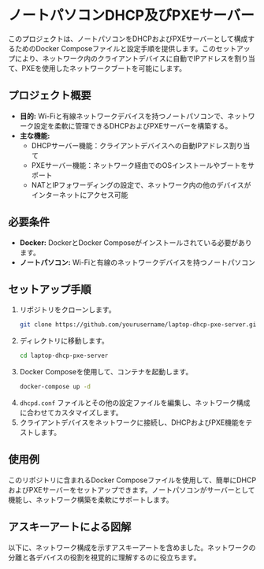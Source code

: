 # ノートパソコンDHCP及びPXEサーバー

このプロジェクトは、ノートパソコンをDHCPおよびPXEサーバーとして構成するためのDocker Composeファイルと設定手順を提供します。このセットアップにより、ネットワーク内のクライアントデバイスに自動でIPアドレスを割り当て、PXEを使用したネットワークブートを可能にします。

## プロジェクト概要

- **目的:** Wi-Fiと有線ネットワークデバイスを持つノートパソコンで、ネットワーク設定を柔軟に管理できるDHCPおよびPXEサーバーを構築する。
- **主な機能:**
  - DHCPサーバー機能：クライアントデバイスへの自動IPアドレス割り当て
  - PXEサーバー機能：ネットワーク経由でのOSインストールやブートをサポート
  - NATとIPフォワーディングの設定で、ネットワーク内の他のデバイスがインターネットにアクセス可能

## 必要条件

- **Docker:** DockerとDocker Composeがインストールされている必要があります。
- **ノートパソコン:** Wi-Fiと有線のネットワークデバイスを持つノートパソコン

## セットアップ手順

1. リポジトリをクローンします。
    ```bash
    git clone https://github.com/yourusername/laptop-dhcp-pxe-server.git
    ```
2. ディレクトリに移動します。
    ```bash
    cd laptop-dhcp-pxe-server
    ```
3. Docker Composeを使用して、コンテナを起動します。
    ```bash
    docker-compose up -d
    ```
4. `dhcpd.conf` ファイルとその他の設定ファイルを編集し、ネットワーク構成に合わせてカスタマイズします。
5. クライアントデバイスをネットワークに接続し、DHCPおよびPXE機能をテストします。

## 使用例

このリポジトリに含まれるDocker Composeファイルを使用して、簡単にDHCPおよびPXEサーバーをセットアップできます。ノートパソコンがサーバーとして機能し、ネットワーク構築を柔軟にサポートします。

## アスキーアートによる図解

以下に、ネットワーク構成を示すアスキーアートを含めました。ネットワークの分離と各デバイスの役割を視覚的に理解するのに役立ちます。